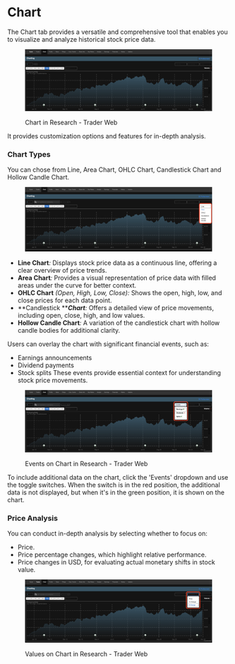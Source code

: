 # Chart

The Chart tab provides a versatile and comprehensive tool that enables you to visualize and analyze historical stock price data.&#x20;

<figure><img src="../../../../.gitbook/assets/Screenshot 2023-11-13 at 10.29.10.png" alt=""><figcaption><p>Chart in Research - Trader Web</p></figcaption></figure>

It provides customization options and features for in-depth analysis.

### **Chart Types**

You can chose from Line, Area Chart, OHLC Chart, Candlestick Chart and Hollow Candle Chart.

<figure><img src="../../../../.gitbook/assets/Screenshot 2023-11-13 at 10.30.05.png" alt=""><figcaption></figcaption></figure>

* **Line Chart**_:_ Displays stock price data as a continuous line, offering a clear overview of price trends.
* **Area Chart**_:_ Provides a visual representation of price data with filled areas under the curve for better context.
* **OHLC Chart** _(Open, High, Low, Close):_ Shows the open, high, low, and close prices for each data point.
* **Candlestick **_**Chart**:_ Offers a detailed view of price movements, including open, close, high, and low values.
* **Hollow Candle Chart**_:_ A variation of the candlestick chart with hollow candle bodies for additional clarity.

Users can overlay the chart with significant financial events, such as:

* Earnings announcements
* Dividend payments
* Stock splits These events provide essential context for understanding stock price movements.

<figure><img src="../../../../.gitbook/assets/Screenshot 2023-11-13 at 10.31.06.png" alt=""><figcaption><p>Events on Chart in Research - Trader Web</p></figcaption></figure>

To include additional data on the chart, click the 'Events' dropdown and use the toggle switches. When the switch is in the red position, the additional data is not displayed, but when it's in the green position, it is shown on the chart.

### **Price Analysis**

You can conduct in-depth analysis by selecting whether to focus on:

* Price.
* Price percentage changes, which highlight relative performance.
* Price changes in USD, for evaluating actual monetary shifts in stock value.

<figure><img src="../../../../.gitbook/assets/Screenshot 2023-11-13 at 10.32.11.png" alt=""><figcaption><p>Values on Chart in Research - Trader Web</p></figcaption></figure>

